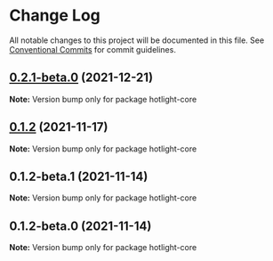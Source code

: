 # Change Log

All notable changes to this project will be documented in this file.
See [Conventional Commits](https://conventionalcommits.org) for commit guidelines.

## [0.2.1-beta.0](https://github.com/arnklint/hotlight/compare/v0.2.0...v0.2.1-beta.0) (2021-12-21)

**Note:** Version bump only for package hotlight-core





## [0.1.2](https://github.com/arnklint/hotlight/compare/v0.1.2-beta.1...v0.1.2) (2021-11-17)

**Note:** Version bump only for package hotlight-core





## 0.1.2-beta.1 (2021-11-14)

**Note:** Version bump only for package hotlight-core





## 0.1.2-beta.0 (2021-11-14)

**Note:** Version bump only for package hotlight-core
